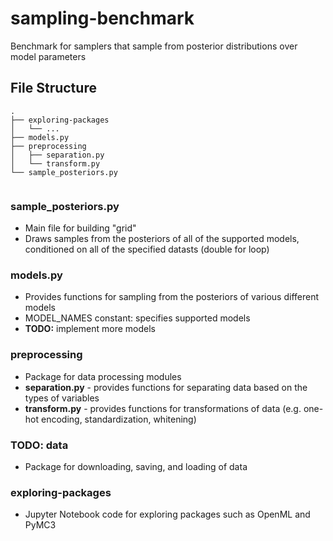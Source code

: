 # sampling-benchmark
Benchmark for samplers that sample from posterior distributions over model parameters

## File Structure
```
.
├── exploring-packages
│   └── ...
├── models.py
├── preprocessing
│   ├── separation.py
│   └── transform.py
└── sample_posteriors.py
        
```

### sample_posteriors.py
* Main file for building "grid"
* Draws samples from the posteriors of all of the supported models, conditioned on all of the specified datasts (double for loop)

### models.py
* Provides functions for sampling from the posteriors of various
different models
* MODEL_NAMES constant: specifies supported models
* **TODO:** implement more models

### preprocessing
* Package for data processing modules
* **separation.py** - provides functions for separating data based on the types of variables
* **transform.py** - provides functions for transformations of data (e.g. one-hot encoding, standardization, whitening)

### TODO: data
* Package for downloading, saving, and loading of data

### exploring-packages
* Jupyter Notebook code for exploring packages such as OpenML and PyMC3
